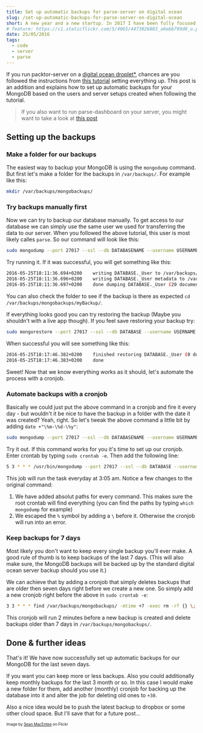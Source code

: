 ```yaml
---
title: Set up automatic backups for parse-server on digital ocean
slug: /set-up-automatic-backups-for-parse-server-on-digital-ocean
short: A new year and a new startup. In 2017 I have been fully focused on myDash and finally got it to a pretty stable state in Q4. It was an awesome process and I really learned how to deal with APIs in the process.
# feature: https://c1.staticflickr.com/5/4065/4473026883_a6ebb799d8_o.png
date: 25/05/2016
tags:
  - code
  - server
  - parse
---
```


If you run packtor-server on a [digital ocean droplet*](https://m.do.co/c/f5a70d4a6dbb), chances are you followed the instructions from [this tutorial](https://www.digitalocean.com/community/tutorials/how-to-migrate-a-parse-app-to-parse-server-on-ubuntu-14-04) setting everything up. This post is an addition and explains how to set up automatic backups for your MongoDB based on the users and server setups created when following the tutorial.

> If you also want to run parse-dashboard on your server, you might want to take a look at [this post](https://derkinzi.de/how-to-run-parse-dashboard-alongside-parse-server-on-digital-ocean/)

## Setting up the backups

### Make a folder for our backups

The easiest way to backup your MongoDB is using the `mongodump` command. But first let's make a folder for the backups in `/var/backups/`. For example like this:

```bash
mkdir /var/backups/mongobackups/
```

### Try backups manually first

Now we can try to backup our database manually. To get access to our database we can simply use the same user we used for transferring the data to our server. When you followed the above tutorial, this user is most likely calles `parse`. So our command will look like this:

```bash
sudo mongodump --port 27017 --ssl --db DATABASENAME --username USERNAME --password 'PASSWORD' --out /var/backups/mongobackups/myBackup
```

Try running it. If it was successful, you will get something like this:

```bash
2016-05-25T18:11:36.694+0200	writing DATABASE._User to /var/backups/mongobackups/myBackup/DATABASE/_User.bson
2016-05-25T18:11:36.696+0200	writing DATABASE._User metadata to /var/backups/mongobackups/myBackup/DATABASE/_User.metadata.json
2016-05-25T18:11:36.697+0200	done dumping DATABASE._User (20 documents)
```

You can also check the folder to see if the backup is there as expected `cd /var/backups/mongobackups/myBackup/`.

If everything looks good you can try restoring the backup (Maybe you shouldn't with a live app though). If you feel save restoring your backup try:

```bash
sudo mongorestore --port 27017 --ssl --db DATABASE --username USERNAME --password 'PASSWORD' --drop /var/backups/mongobackups/myBackup/DATABASENAME
```

When successful you will see something like this:

```bash
2016-05-25T18:17:46.382+0200	finished restoring DATABASE._User (0 documents)
2016-05-25T18:17:46.383+0200	done
```

Sweet! Now that we know everything works as it should, let's automate the process with a cronjob.

### Automate backups with a cronjob

Basically we could just put the above command in a cronjob and fire it every day - but wouldn't it be nice to have the backup in a folder with the date it was created? Yeah, right. So let's tweak the above command a little bit by adding `date +"\%m-\%d-\%y"`:

```bash
sudo mongodump --port 27017 --ssl --db DATABASENAME --username USERNAME --password 'PASSWORD' --out /var/backups/mongobackups/`date +"%m-%d-%y"`
```

Try it out. If this command works for you it's time to set up our cronjob. Enter crontab by typing `sudo crontab -e`. Then add the following line:

```bash
5 3 * * * /usr/bin/mongodump --port 27017 --ssl --db DATABASE --username USERNAME --password 'PASSWORD' --out /var/backups/mongobackups/`/bin/date +"\%m-\%d-\%y"`
```

This job will run the task everyday at 3:05 am. Notice a few changes to the original command: 

1. We have added absolut paths for every command. This makes sure the root crontab will find everything (you can find the paths by typing `which mongodump` for example)
2. We escaped the `%` symbol by adding a `\` before it. Otherwise the cronjob will run into an error.

### Keep backups for 7 days

Most likely you don't want to keep every single backup you'll ever make. A good rule of thumb is to keep backups of the last 7 days. (This will also make sure, the MongoDB backups will be backed up by the standard digital ocean server backup should you use it.)

We can achieve that by adding a cronjob that simply deletes backups that are older then seven days right before we create a new one. So simply add a new cronjob right before the above in `sudo crontab -e`:

```bash
3 3 * * * find /var/backups/mongobackups/ -mtime +7 -exec rm -rf {} \;
```

This cronjob will run 2 minutes before a new backup is created and delete backups older than 7 days in `/var/backups/mongobackups/`.

## Done & further ideas

That's it! We have now successfully set up automatic backups for our MongoDB for the last seven days.

If you want you can keep more or less backups. Also you could additionally keep monthly backups for the last 3 month or so. In this case I would make a new folder for them, add another (monthly) cronjob for backing up the database into it and alter the job for deleting old ones to `+30`.

Also a nice idea would be to push the latest backup to dropbox or some other cloud space. But I'll save that for a future post...

<p style="font-size:10px;">Image by <a href="https://www.flickr.com/photos/smemon/" rel="_nofollow">Sean MacEntee</a> on Flickr</p>
